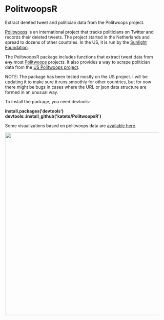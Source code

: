 # PolitwoopsR
Extract deleted tweet and politician data from the Politwoops project.

<a href="http://politwoops.com"  target="_blank">Politwoops</a> is an international project that tracks politicians on Twitter and records their deleted tweets. The project started in the Netherlands and spread to dozens of other countries. In the US, it is run by the <a href="http://sunlightfoundation.com/"  target="_blank">Sunlight Foundation</a>. 

The PolitwoopsR package includes functions that extract tweet data from <strike>any</strike> most <a href="http://politwoops.com/"  target="_blank">Politwoops</a> projects. It also provides a way to scrape politician data from the <a href="http://politwoops.sunlightfoundation.com"  target="_blank">US Politwoops project</a>.

NOTE: The package has been tested mostly on the US project. I will be updating it to make sure it runs smoothly for other countries, but for now there might be bugs in cases where the URL or json data structure are formed in an unusual way.

To install the package, you need devtools:
  <p><strong>install.packages('devtools')<br> 
  devtools::install_github('kateto/PolitwoopsR')</strong></p>

Some visualizations based on politwoops data are <a href="http://kateto.net/politwoops" target="_blank">available here</a>.

<a href="http://kateto.net/politwoops" target="_blank">
<img src="http://kateto.net/wordpress/wp-content/uploads/2015/03/Politwoops-All-Charts-2015.png" width="600"> </a>
